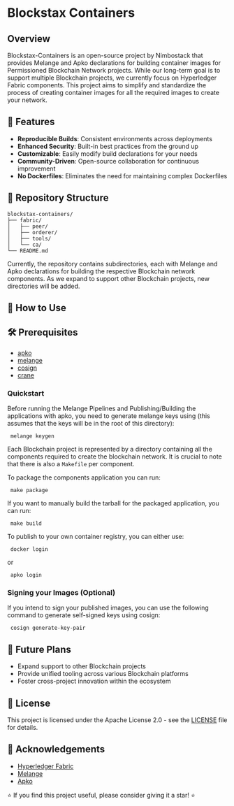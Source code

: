 # Blockstax Containers

## Overview

Blockstax-Containers is an open-source project by Nimbostack that provides Melange and Apko declarations for building container images for Permissioned Blockchain Network projects. While our long-term goal is to support multiple Blockchain projects, we currently focus on Hyperledger Fabric components. This project aims to simplify and standardize the process of creating container images for all the required images to create your network.

## 🌟 Features

- **Reproducible Builds**: Consistent environments across deployments
- **Enhanced Security**: Built-in best practices from the ground up
- **Customizable**: Easily modify build declarations for your needs
- **Community-Driven**: Open-source collaboration for continuous improvement
- **No Dockerfiles**: Eliminates the need for maintaining complex Dockerfiles

## 📁 Repository Structure

```
blockstax-containers/
├── fabric/
│   ├── peer/
│   ├── orderer/
│   ├── tools/
│   └── ca/
└── README.md
```

Currently, the repository contains subdirectories, each with Melange and Apko declarations for building the respective Blockchain network components. As we expand to support other Blockchain projects, new directories will be added.

## 🔧 How to Use

## 🛠️ Prerequisites

- [apko](https://edu.chainguard.dev/open-source/build-tools/apko/getting-started-with-apko/)
- [melange](https://edu.chainguard.dev/open-source/build-tools/melange/getting-started-with-melange/)
- [cosign](https://docs.sigstore.dev/signing/quickstart/#installation)
- [crane](https://github.com/google/go-containerregistry/tree/main/cmd/crane)

### Quickstart

Before running the Melange Pipelines and Publishing/Building the applications with apko, you need to generate melange keys using (this assumes that the keys will be in the root of this directory):

```shell
 melange keygen
```

Each Blockchain project is represented by a directory containing all the components required to create the blockchain network. It is crucial to note that there is also a `Makefile` per component.

To package the components application you can run:

```shell
 make package
```

If you want to manually build the tarball for the packaged application, you can run:

```shell
 make build
```

To publish to your own container registry, you can either use:

```shell
 docker login
```

or

```shell
 apko login
```

### Signing your Images (Optional)

If you intend to sign your published images, you can use the following command to generate self-signed keys using cosign:

```shell
 cosign generate-key-pair
```

## 🔮 Future Plans

- Expand support to other Blockchain projects
- Provide unified tooling across various Blockchain platforms
- Foster cross-project innovation within the ecosystem

## 📄 License

This project is licensed under the Apache License 2.0 - see the [LICENSE](LICENSE) file for details.

## 🙏 Acknowledgements

- [Hyperledger Fabric](https://www.hyperledger.org/use/fabric)
- [Melange](https://github.com/chainguard-dev/melange)
- [Apko](https://github.com/chainguard-dev/apko)

⭐️ If you find this project useful, please consider giving it a star! ⭐️
